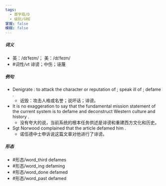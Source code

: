 ```yaml
---
tags:
  - 首字母/D
  - 级别/GRE
掌握: false
模糊: false
---
```

##### 词义
- 英：/dɪˈfeɪm/； 美：/dɪˈfeɪm/
- #词性/vt  诽谤；中伤；诬蔑
##### 例句
- Denigrate : to attack the character or reputation of ; speak ill of ; defame .
	- 诋毁：攻击人格或名誉；说坏话；诽谤。
- It is no exaggeration to say that the fundamental mission statement of the current system is to defame and deconstruct Western culture and history .
	- 没有夸大的说，当前系统的根本任务供述是诽谤和重建西方文化和历史。
- Sgt Norwood complained that the article defamed him .
	- 诺伍德中士申诉说这篇文章对他进行了诽谤。
##### 形态
- #形态/word_third defames
- #形态/word_ing defaming
- #形态/word_done defamed
- #形态/word_past defamed
